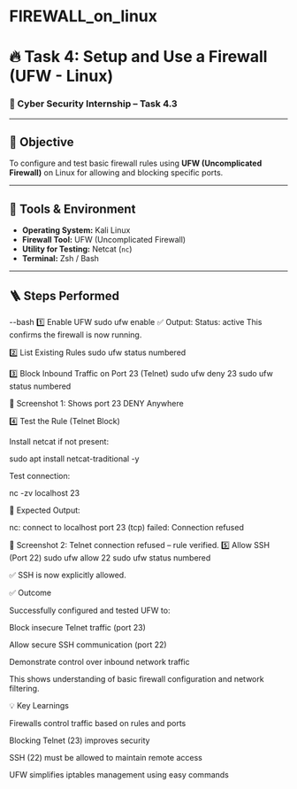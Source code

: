 # FIREWALL_on_linux
# 🔥 Task 4: Setup and Use a Firewall (UFW - Linux)

### 🧠 Cyber Security Internship – Task 4.3

---

## 🎯 Objective
To configure and test basic firewall rules using **UFW (Uncomplicated Firewall)** on Linux for allowing and blocking specific ports.

---

## 🧰 Tools & Environment
- **Operating System:** Kali Linux  
- **Firewall Tool:** UFW (Uncomplicated Firewall)  
- **Utility for Testing:** Netcat (`nc`)  
- **Terminal:** Zsh / Bash  

---

## 🪜 Steps Performed

--bash
1️⃣ Enable UFW
sudo ufw enable
✅ Output: Status: active
This confirms the firewall is now running.

2️⃣ List Existing Rules
sudo ufw status numbered

3️⃣ Block Inbound Traffic on Port 23 (Telnet)
sudo ufw deny 23
sudo ufw status numbered


📸 Screenshot 1: Shows port 23 DENY Anywhere

4️⃣ Test the Rule (Telnet Block)

Install netcat if not present:

sudo apt install netcat-traditional -y


Test connection:

nc -zv localhost 23


🧩 Expected Output:

nc: connect to localhost port 23 (tcp) failed: Connection refused


📸 Screenshot 2: Telnet connection refused – rule verified.
5️⃣ Allow SSH (Port 22)
sudo ufw allow 22
sudo ufw status numbered


✅ SSH is now explicitly allowed.




✅ Outcome

Successfully configured and tested UFW to:

Block insecure Telnet traffic (port 23)

Allow secure SSH communication (port 22)

Demonstrate control over inbound network traffic

This shows understanding of basic firewall configuration and network filtering.

💡 Key Learnings

Firewalls control traffic based on rules and ports

Blocking Telnet (23) improves security

SSH (22) must be allowed to maintain remote access

UFW simplifies iptables management using easy commands
